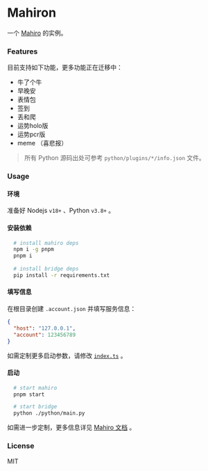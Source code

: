 # Mahiron

一个 [Mahiro](https://github.com/opq-osc/mahiro) 的实例。

### Features

目前支持如下功能，更多功能正在迁移中：

 - 牛了个牛
 - 早晚安
 - 表情包
 - 签到
 - 丢和爬
 - 运势holo版
 - 运势pcr版
 - meme （喜悲报）

> 所有 Python 源码出处可参考 `python/plugins/*/info.json` 文件。

### Usage

#### 环境

准备好 Nodejs `v18+` 、Python `v3.8+` 。

#### 安装依赖

```bash
  # install mahiro deps
  npm i -g pnpm
  pnpm i
 
  # install bridge deps
  pip install -r requirements.txt
```

#### 填写信息

在根目录创建 `.account.json` 并填写服务信息：

```json
{
  "host": "127.0.0.1",
  "account": 123456789
}
```

如需定制更多启动参数，请修改 [`index.ts`](./index.ts) 。

#### 启动

```bash
  # start mahiro
  pnpm start

  # start bridge
  python ./python/main.py
```

如需进一步定制，更多信息详见 [Mahiro 文档](https://mahiro.opqbot.com/) 。

### License

MIT
